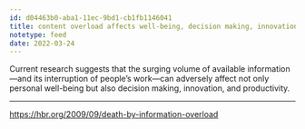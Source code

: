 ```yaml
---
id: d04463b0-aba1-11ec-9bd1-cb1fb1146041
title: content overload affects well-being, decision making, innovation, and productivity
notetype: feed
date: 2022-03-24
---
```


Current research suggests that the surging volume of available information—and its interruption of people’s work—can adversely affect not only personal well-being but also decision making, innovation, and productivity.

---

https://hbr.org/2009/09/death-by-information-overload
